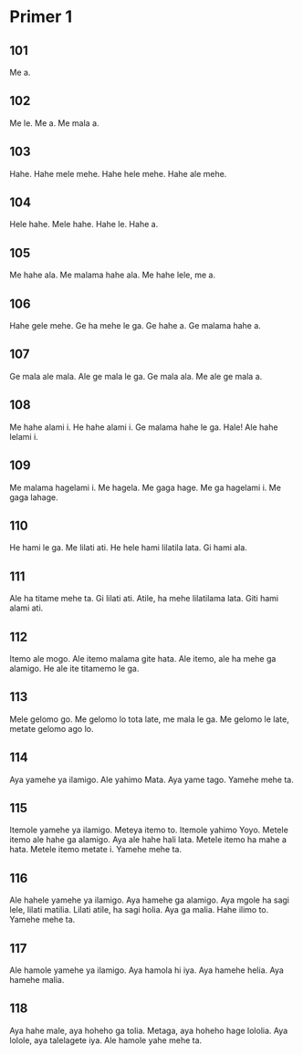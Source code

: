 # Primer 1

## 101
Me a.

## 102
Me le.
Me a.
Me mala a.

## 103
Hahe.
Hahe mele mehe.
Hahe hele mehe.
Hahe ale mehe.

## 104
Hele hahe.
Mele hahe.
Hahe le.
Hahe a.

## 105
Me hahe ala.
Me malama hahe ala.
Me hahe lele, me a.

## 106
Hahe gele mehe.
Ge ha mehe le ga.
Ge hahe a.
Ge malama hahe a.

## 107
Ge mala ale mala.
Ale ge mala le ga.
Ge mala ala.
Me ale ge mala a.

## 108
Me hahe alami i.
He hahe alami i.
Ge malama hahe le ga.
Hale!
Ale hahe lelami i.

## 109
Me malama hagelami i.
Me hagela.
Me gaga hage.
Me ga hagelami i.
Me gaga lahage.

## 110
He hami le ga.
Me lilati ati.
He hele hami lilatila lata.
Gi hami ala.

## 111
Ale ha titame mehe ta.
Gi lilati ati.
Atile, ha mehe lilatilama lata.
Giti hami alami ati.

## 112
Itemo ale mogo.
Ale itemo malama gite hata.
Ale itemo, ale ha mehe ga alamigo.
He ale ite titamemo le ga.

## 113
Mele gelomo go.
Me gelomo lo tota late, me mala le ga.
Me gelomo le late, metate gelomo ago lo.

## 114
Aya yamehe ya ilamigo.
Ale yahimo Mata.
Aya yame tago.
Yamehe mehe ta.

## 115
Itemole yamehe ya ilamigo.
Meteya itemo to.
Itemole yahimo Yoyo.
Metele itemo ale hahe ga alamigo.
Aya ale hahe hali lata.
Metele itemo ha mahe a hata.
Metele itemo metate i.
Yamehe mehe ta.

## 116
Ale hahele yamehe ya ilamigo.
Aya hamehe ga alamigo.
Aya mgole ha sagi lele, lilati matilia.
Lilati atile, ha sagi holia.
Aya ga malia.
Hahe ilimo to.
Yamehe mehe ta.

## 117
Ale hamole yamehe ya ilamigo.
Aya hamola hi iya.
Aya hamehe helia.
Aya hamehe malia.

## 118
Aya hahe male, aya hoheho ga tolia.
Metaga, aya hoheho hage lololia.
Aya lolole, aya talelagete iya.
Ale hamole yahe mehe ta.
